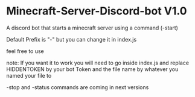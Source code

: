 # Minecraft-Server-Discord-bot V1.0
A discord bot that starts a minecraft server using a command (-start)

Default Prefix is "-" but you can change it in index.js

feel free to use

note: If you want it to work you will need to go inside index.js and replace HIDDENTOKEN by your bot Token and the file name by whatever you named your file to

-stop and -status commands are coming in next versions
